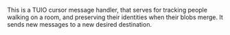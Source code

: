 This is a TUIO cursor message handler, that serves for tracking people walking on a room, and preserving their identities when their blobs merge. It sends new messages to a new desired destination.
